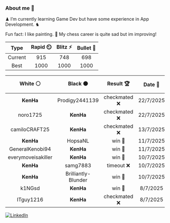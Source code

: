### About me 🍜

♟ I’m currently learning Game Dev but have some experience in App Development. ♞

Fun fact: I like painting. 🎨
My chess career is quite sad but im improving!
<!--START_SECTION:chessStats-->
<!-- Automatically generated with https://github.com/Balastrong/chess-stats-action -->

| Type | Rapid ⏲️ | Blitz ⚡ | Bullet 🔫 |
|:---:|:---:|:---:|:---:|
| Current | 915 | 748 | 698 |
| Best | 1000 | 1000 | 1000 |

| White ⚪ | Black ⚫ | Result 🏆 | Date 📅 | Position 🗺️ | Type 🕕 |
|:---:|:---:|:---:|:---:|:---:|:---:|
| **KenHa** | Prodigy2441139 | checkmated ❌ | 22/7/2025 | <a href="http://www.ee.unb.ca/cgi-bin/tervo/fen.pl?select=6r1/2p1k3/2p1p1p1/3pP3/2b2P2/b2q4/8/2K5 w - - 12 41">Link</a> | Bullet |
| noro1725 | **KenHa** | checkmated ❌ | 22/7/2025 | <a href="http://www.ee.unb.ca/cgi-bin/tervo/fen.pl?select=r1bq3r/ppp1kQ1p/2np1p1p/2b1p3/2B1P3/2PP3N/PP3PPP/RN2K2R b KQ - 3 9">Link</a> | Bullet |
| camiloCRAFT25 | **KenHa** | checkmated ❌ | 13/7/2025 | <a href="http://www.ee.unb.ca/cgi-bin/tervo/fen.pl?select=8/b5Bp/8/6Q1/1P1p4/6kP/P5P1/5R1K b - - 0 38">Link</a> | Blitz |
| **KenHa** | HopsaNL | win 🥇 | 11/7/2025 | <a href="http://www.ee.unb.ca/cgi-bin/tervo/fen.pl?select=R1bq1rk1/4nppp/1p2p3/3pP1B1/1p1P4/5N2/3N1PPP/3Q1RK1 b - - 0 16">Link</a> | Blitz |
| GeneralKenobi94 | **KenHa** | win 🥇 | 11/7/2025 | <a href="http://www.ee.unb.ca/cgi-bin/tervo/fen.pl?select=5r1k/pp4p1/3Q4/6q1/8/8/6PP/3R3K w - - 4 33">Link</a> | Blitz |
| everymoveisakiller | **KenHa** | win 🥇 | 10/7/2025 | <a href="http://www.ee.unb.ca/cgi-bin/tervo/fen.pl?select=1r1r4/p4k2/8/8/8/8/PR3PPP/6K1 w - - 0 34">Link</a> | Bullet |
| **KenHa** | samg7883 | timeout ❌ | 10/7/2025 | <a href="http://www.ee.unb.ca/cgi-bin/tervo/fen.pl?select=4k2r/2rb1ppp/3Q4/3pPp2/3PqP2/4K1P1/P3N2P/R6R w k - 4 27">Link</a> | Bullet |
| **KenHa** | Brilliantly-Blunder | win 🥇 | 10/7/2025 | <a href="http://www.ee.unb.ca/cgi-bin/tervo/fen.pl?select=2kr3r/p1p3p1/2p4p/2B1p3/4N1b1/5P2/PPP1K1PP/3R3R b - - 2 16">Link</a> | Bullet |
| k1NGsd | **KenHa** | win 🥇 | 8/7/2025 | <a href="http://www.ee.unb.ca/cgi-bin/tervo/fen.pl?select=r5k1/pp2n1pp/8/4p3/8/7P/P7/3q2RK b - - 1 26">Link</a> | Bullet |
| ITguy1216 | **KenHa** | checkmated ❌ | 8/7/2025 | <a href="http://www.ee.unb.ca/cgi-bin/tervo/fen.pl?select=2kr3r/pQ3b1p/5p2/3p1P2/8/6P1/P1PbqPBP/1R3RK1 b - - 0 21">Link</a> | Bullet |

<!--END_SECTION:chessStats-->

<a href="https://www.linkedin.com/in/guillermo-bosca/" target="_blank"><img src="https://img.shields.io/badge/LinkedIn-%230077B5.svg?&style=flat-square&logo=linkedin&logoColor=white" alt="LinkedIn"></a>


<!--
**kenhacodes/kenhacodes** is a ✨ _special_ ✨ repository because its `README.md` (this file) appears on your GitHub profile.

Here are some ideas to get you started:

- 🔭 I’m currently working on ...
- 🌱 I’m currently learning App Development, Data Analytics and ML.
- 👯 I’m looking to collaborate on ...
- 🤔 I’m looking for help with ...
- 💬 Ask me about ...
- 📫 How to reach me: ...
- 😄 Pronouns: ...
- ⚡ Fun fact: ...
-->

